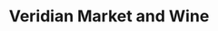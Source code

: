 ---
title: "Veridian Market and Wine"
url: /silver-spring/veridian-market-and-wine/
shop: beverages
---